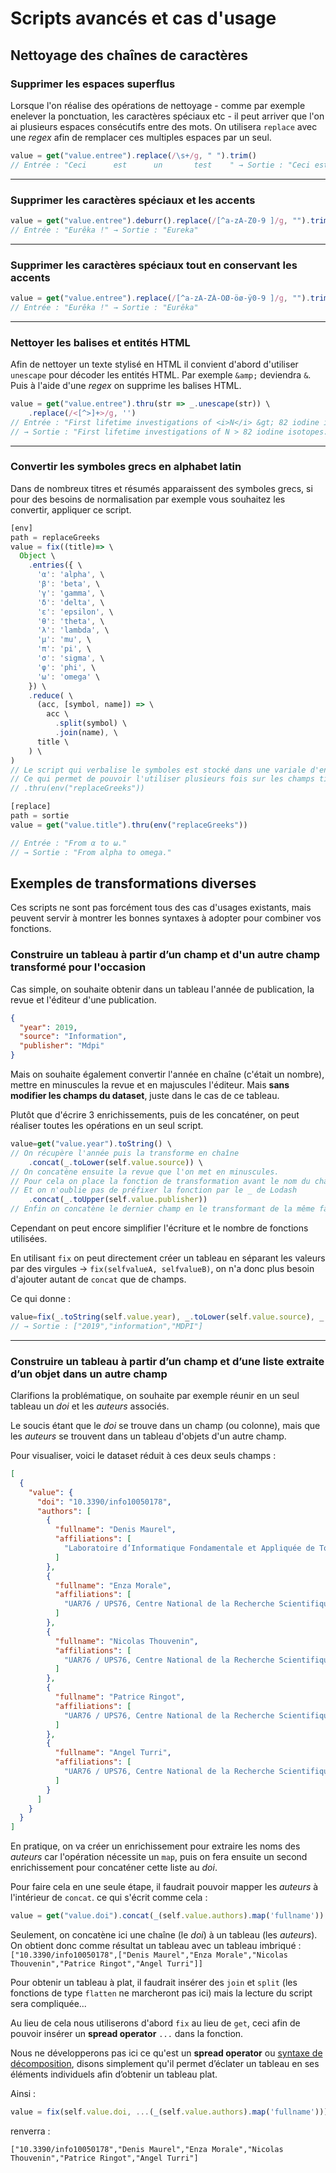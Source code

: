 # Scripts avancés et cas d'usage

## Nettoyage des chaînes de caractères

### Supprimer les espaces superflus

Lorsque l'on réalise des opérations de nettoyage - comme par exemple enelever la ponctuation, les caractères spéciaux etc - il peut arriver que l'on ai plusieurs espaces consécutifs entre des mots. On utilisera `replace` avec une *regex* afin de remplacer ces multiples espaces par un seul.

```js
value = get("value.entree").replace(/\s+/g, " ").trim()
// Entrée : "Ceci      est      un       test    " → Sortie : "Ceci est un test"
```

---

### Supprimer les caractères spéciaux et les accents

```js
value = get("value.entree").deburr().replace(/[^a-zA-Z0-9 ]/g, "").trim()
// Entrée : "Eurêka !" → Sortie : "Eureka"
```

---

### Supprimer les caractères spéciaux tout en conservant les accents

```js
value = get("value.entree").replace(/[^a-zA-ZÀ-ÖØ-öø-ÿ0-9 ]/g, "").trim()
// Entrée : "Eurêka !" → Sortie : "Eurêka"
```

---

### Nettoyer les balises et entités HTML

Afin de nettoyer un texte stylisé en HTML il convient d'abord d'utiliser `unescape` pour décoder les entités HTML. Par exemple `&amp;` deviendra `&`.  
Puis à l'aide d'une *regex* on supprime les balises HTML.

```js
value = get("value.entree").thru(str => _.unescape(str)) \
    .replace(/<[^>]+>/g, '')
// Entrée : "First lifetime investigations of <i>N</i> &gt; 82 iodine isotopes: The quest for collectivity"
// → Sortie : "First lifetime investigations of N > 82 iodine isotopes: The quest for collectivity"
```

---

### Convertir les symboles grecs en alphabet latin

Dans de nombreux titres et résumés apparaissent des symboles grecs, si pour des besoins de normalisation par exemple vous souhaitez les convertir, appliquer ce script.

```js
[env]
path = replaceGreeks
value = fix((title)=> \
  Object \
    .entries({ \
      'α': 'alpha', \
      'β': 'beta', \
      'γ': 'gamma', \
      'δ': 'delta', \
      'ε': 'epsilon', \
      'θ': 'theta', \
      'λ': 'lambda', \
      'μ': 'mu', \
      'π': 'pi', \
      'σ': 'sigma', \
      'φ': 'phi', \
      'ω': 'omega' \
    }) \
    .reduce( \
      (acc, [symbol, name]) => \
        acc \
          .split(symbol) \
          .join(name), \
      title \
    ) \
)
// Le script qui verbalise le symboles est stocké dans une variale d'environnement [ENV].
// Ce qui permet de pouvoir l'utiliser plusieurs fois sur les champs title et abstract avec simplement
// .thru(env("replaceGreeks"))

[replace]
path = sortie
value = get("value.title").thru(env("replaceGreeks"))

// Entrée : "From α to ω."
// → Sortie : "From alpha to omega."

```

## Exemples de transformations diverses

Ces scripts ne sont pas forcément tous des cas d'usages existants, mais peuvent servir à montrer les bonnes syntaxes à adopter pour combiner vos fonctions.

### Construire un tableau à partir d’un champ et d'un autre champ transformé pour l'occasion

Cas simple, on souhaite obtenir dans un tableau l'année de publication, la revue et l'éditeur d'une publication.

```json
{
  "year": 2019,
  "source": "Information",
  "publisher": "Mdpi"
}
```

Mais on souhaite également convertir l'année en chaîne (c'était un nombre), mettre en minuscules la revue et en majuscules l'éditeur. Mais **sans modifier les champs du dataset**, juste dans le cas de ce tableau.  

Plutôt que d'écrire 3 enrichissements, puis de les concaténer, on peut réaliser toutes les opérations en un seul script.

```js
value=get("value.year").toString() \
// On récupère l'année puis la transforme en chaîne
    .concat(_.toLower(self.value.source)) \
// On concatène ensuite la revue que l'on met en minuscules. 
// Pour cela on place la fonction de transformation avant le nom du champ, que l'on met entre parenthèses pour l'occasion. 
// Et on n'oublie pas de préfixer la fonction par le _ de Lodash
    .concat(_.toUpper(self.value.publisher))
// Enfin on concatène le dernier champ en le transformant de la même façon
```

Cependant on peut encore simplifier l'écriture et le nombre de fonctions utilisées.

En utilisant `fix` on peut directement créer un tableau en séparant les valeurs par des virgules → `fix(selfvalueA, selfvalueB)`, on n'a donc plus besoin d'ajouter autant de `concat` que de champs.  

Ce qui donne  :

```js
value=fix(_.toString(self.value.year), _.toLower(self.value.source), _.toUpper(self.value.publisher))
// → Sortie : ["2019","information","MDPI"]
```

---

### Construire un tableau à partir d’un champ et d’une liste extraite d’un objet dans un autre champ

Clarifions la problématique, on souhaite par exemple réunir en un seul tableau un *doi* et les *auteurs* associés.  

Le soucis étant que le *doi* se trouve dans un champ (ou colonne), mais que les *auteurs* se trouvent dans un tableau d'objets d'un autre champ.

Pour visualiser, voici le dataset réduit à ces deux seuls champs :

```json
[
  {
    "value": {
      "doi": "10.3390/info10050178",
      "authors": [
        {
          "fullname": "Denis Maurel",
          "affiliations": [
            "Laboratoire d’Informatique Fondamentale et Appliquée de Tours LIFAT, Bases de données et traitement des langues naturelles BDTLN, FR"
          ]
        },
        {
          "fullname": "Enza Morale",
          "affiliations": [
            "UAR76 / UPS76, Centre National de la Recherche Scientifique CNRS, Institut de l’information scientifique et technique INIST, 2, Allée du Parc de Brabois, Rue Jean Zay, 54500 Vandœuvre-lès-Nancy, FR"
          ]
        },
        {
          "fullname": "Nicolas Thouvenin",
          "affiliations": [
            "UAR76 / UPS76, Centre National de la Recherche Scientifique CNRS, Institut de l’information scientifique et technique INIST, 2, Allée du Parc de Brabois, Rue Jean Zay, 54500 Vandœuvre-lès-Nancy, FR"
          ]
        },
        {
          "fullname": "Patrice Ringot",
          "affiliations": [
            "UAR76 / UPS76, Centre National de la Recherche Scientifique CNRS, Institut de l’information scientifique et technique INIST, 2, Allée du Parc de Brabois, Rue Jean Zay, 54500 Vandœuvre-lès-Nancy, FR"
          ]
        },
        {
          "fullname": "Angel Turri",
          "affiliations": [
            "UAR76 / UPS76, Centre National de la Recherche Scientifique CNRS, Institut de l’information scientifique et technique INIST, 2, Allée du Parc de Brabois, Rue Jean Zay, 54500 Vandœuvre-lès-Nancy, FR"
          ]
        }
      ]
    }
  }
]

```

En pratique, on va créer un enrichissement pour extraire les noms des *auteurs* car l'opération nécessite un `map`, puis on fera ensuite un second enrichissement pour concaténer cette liste au *doi*.  

Pour faire cela en une seule étape, il faudrait pouvoir mapper les *auteurs* à l'intérieur de `concat`. ce qui s'écrit comme cela : 

```js
value = get("value.doi").concat(_(self.value.authors).map('fullname'))
```

Seulement, on concatène ici une chaîne (le *doi*) à un tableau (les *auteurs*). On obtient donc comme résultat un tableau avec un tableau imbriqué :  
```["10.3390/info10050178",["Denis Maurel","Enza Morale","Nicolas Thouvenin","Patrice Ringot","Angel Turri"]]```

Pour obtenir un tableau à plat, il faudrait insérer des `join` et `split` (les fonctions de type `flatten` ne marcheront pas ici) mais la lecture du script sera compliquée...

Au lieu de cela nous utiliserons d'abord `fix` au lieu de `get`, ceci afin de pouvoir insérer un **spread operator** `...` dans la fonction.  

Nous ne développerons pas ici ce qu'est un **spread operator** ou [syntaxe de décomposition](https://developer.mozilla.org/fr/docs/Web/JavaScript/Reference/Operators/Spread_syntax), disons simplement qu'il permet d’éclater un tableau en ses éléments individuels afin d’obtenir un tableau plat.

Ainsi : 

```js
value = fix(self.value.doi, ...(_(self.value.authors).map('fullname')))
```

renverra : 

```["10.3390/info10050178","Denis Maurel","Enza Morale","Nicolas Thouvenin","Patrice Ringot","Angel Turri"]```
